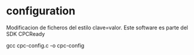 # configuration

Modificacion de ficheros del estilo clave=valor. Este software es parte del SDK CPCReady

gcc cpc-config.c -o cpc-config